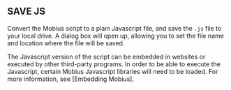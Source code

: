 ## SAVE JS

Convert the Mobius script to a plain Javascript file, and save the `.js` file to your local drive. A
dialog box will open up, allowing you to set the file name and location where the file will be
saved.

The Javascript version of the script can be embedded in websites or executed by other third-party
programs. In order to be able to execute the Javascript, certain Mobius Javascript libraries will
need to be loaded. For more information, see [Embedding Mobius].